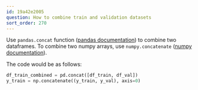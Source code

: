 ```yaml
---
id: 19a42e2005
question: How to combine train and validation datasets
sort_order: 270
---
```


Use `pandas.concat` function ([pandas documentation](https://pandas.pydata.org/docs/reference/api/pandas.concat.html)) to combine two dataframes. To combine two numpy arrays, use `numpy.concatenate` ([numpy documentation](https://numpy.org/doc/stable/reference/generated/numpy.concatenate.html)).

The code would be as follows:

```python
df_train_combined = pd.concat([df_train, df_val])
y_train = np.concatenate((y_train, y_val), axis=0)
```